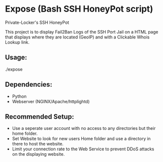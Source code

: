 # Expose (Bash SSH HoneyPot script)
Private-Locker's SSH HoneyPot

This project is to display Fail2Ban Logs of the SSH Port Jail on a HTML page that displays
where they are located (GeoIP) and with a Clickable Whois Lookup link.

## Usage:
./expose

## Dependencies:
- Python
- Webserver (NGINX/Apache/httplightd)

## Recommended Setup:
- Use a seperate user account with no access to any directories but their home folder.
- Set Website to look for new users Home folder and use a directory in there to host the
website.
- Limit your connection rate to the Web Service to prevent DDoS attacks on the displaying 
website.
